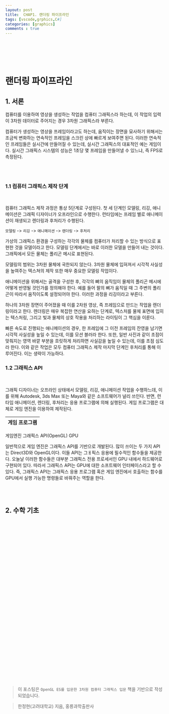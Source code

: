 ```yaml
---
layout: post
title:  CHAP1. 랜더링 파이프라인
tags: [vscode,grphics,C#]
categories: [graphics]
comments : true
---
```

<br>
<br>
<br>
<br>

# 랜더링 파이프라인

## 1. 서론

컴퓨터를 이용하여 영상을 생성하는 작업을 컴퓨터 그래픽스라 하는데, 이 작업의 입력이 3차원 데이터로 주어지는 경우 3차원 그래픽스라 부른다. 

컴퓨터가 생성하는 영상을 프레임이라고도 하는데, 움직이는 장면을 묘사하기 위해서는 조금씩 변화하는 연속적인 프레임을 스크린 상에 빠르게 보여주면 된다. 이러한 연속적인 프레임들은 실시간에 만들어질 수 있는데, 실시간 그래픽스의 대표적인 예는 게임이다. 실시간 그래픽스 시스템의 성능은 1초당 몇 프레임을 만들어낼 수 있느냐, 즉 FPS로 측정된다. 

<br>
<br>

### 1.1 컴퓨터 그래픽스 제작 단계

<br>

컴퓨터 그래픽스 제작 과정은 통상 5단계로 구성된다. 첫 세 단계인 모델링, 리깅, 애니메이션은 그래픽 디자이너가 오프라인으로 수행한다. 런타임에는 프레임 별로 애니메이션이 재생되고 렌더링과 후처리가 수행된다. 

`모델링` -> `리깅` -> `애니메이션` -> `렌더링` -> `후처리`

가상의 그래픽스 환경을 구성하는 각각의 물체를 컴퓨터가 처리할 수 있는 방식으로 표현한 것을 모델이라고 한다. 모델링 단계에서는 바로 이러한 모델을 만들어 내는 것이다. 그래픽에서 모든 물체는 폴리곤 메시로 표현된다.

모델링의 범위는 3차원 물체에 국한되지 않는다. 3차원 물체에 입혀져서 시각적 사실성을 높여주는 텍스쳐의 제작 또한 매우 중요한 모델링 작업이다.

애니메이션을 위해서는 골격을 구성한 후, 각각의 뼈의 움직임이 물체의 폴리곤 메시에 어떻게 반영될 것인가를 정의해야 한다. 예를 들어 팔의 뼈가 움직일 때 그 주변의 폴리곤이 따라서 움직이도록 설정되어야 한다. 이러한 과정을 리깅이라고 부른다. 

하나의 3차원 장면이 주어졌을 때 이를 2차원 영상, 즉 프레임으로 만드는 작업을 렌더링이라고 한다. 렌더링은 매우 복잡한 연산을 요하는 단계로, 텍스처를 물체 표면에 입히는 텍스처링, 그리고 빛과 물체의 상호 작용을 처리하는 라이팅이 그 핵심을 이룬다. 

빠른 속도로 진행되는 애니메이션의 경우, 한 프레임에 그 이전 프레임의 잔영을 남기면 시각적 사실성을 높일 수 있는데, 이를 모션 블러라 한다. 또한, 일반 사진과 같이 초점이 맞춰지는 영역 바깥 부분을 흐릿하게 처리하면 사실감을 높일 수 있는데, 이를 초점 심도라 한다. 이와 같은 작업은 모두 컴퓨터 그래픽스 제작 마지막 단계인 후처리를 통해 이루어진다. 이는 생략이 가능하다.

### 1.2 그래픽스 API

<BR>

그래픽 디자이너는 오프라인 상태에서 모델링, 리깅, 애니메이션 작업을 수행하느데, 이를 위해 Autodesk, 3ds Max 또는 Maya와 같은 소프트웨어가 널리 쓰인다. 반면, 런타임 애니메이션, 렌더링, 후처리는 응용 프로그램에 의해 실행된다. 게임 프로그램은 대체로 게임 엔진을 이용하여 제작된다. 

|게임 프로그램|
|-|
게임엔진
그래픽스 API(OpenGL)
GPU

일반적으로 게임 엔진은 그래픽스 API를 기반으로 개발된다. 많이 쓰이는 두 가지 API는 Direct3D와 OpenGL이다. 이들 API는 그ㅐ픽스 응용에 필수적인 함수들을 제공한다. 오늘날 이러한 함수들은 대부분 그래픽스 전용 프로세서인 GPU 내에서 하드웨어로 구현되어 있다. 따라서 그래픽스 API는 GPU에 대한 소프트웨어 인터페이스라고 할 수 있다. 즉, 그래픽스 API는 그래픽스 응용 프로그램 혹은 게임 엔진에서 호출하는 함수를 GPU에서 실행 가능한 명령들로 바꿔주는 역할을 한다. 

<BR>
<BR>

## 2. 수학 기초 




<BR>
<BR>
<BR>
<BR>
<BR>
<BR>
<BR>
<BR>
<BR>
<BR>
<BR>
<BR>
<BR>
<BR>
<BR>
<BR>
<BR>
<BR>
<BR>
<BR>
<BR>
<BR>
<BR>
<BR>
<BR>
<BR>

<BR>
<BR><BR>
<BR>


>이 포스팅은 `OpenGL ES를 입문한 3차원 컴퓨터 그래픽스 입문` 책을 기반으로 작성되었습니다.

>한정현(고려대학교) 지음, 홍릉과학출판사 
